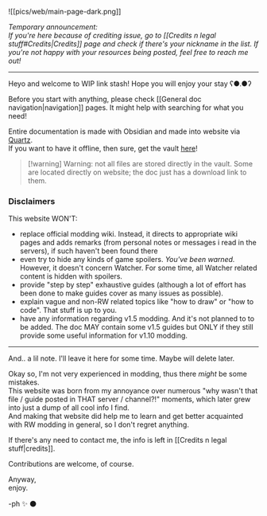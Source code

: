 ![[pics/web/main-page-dark.png]]

*Temporary announcement:  
If you're here because of crediting issue, go to [[Credits n legal stuff#Credits|Credits]] page and check if there's your nickname in the list. If you're not happy with your resources being posted, feel free to reach me out!*

--------------------

Heyo and welcome to WIP link stash! Hope you will enjoy your stay ʕ●.●ʔ

Before you start with anything, please check [[General doc navigation|navigation]] pages. It might help with searching for what you need!

Entire documentation is made with Obsidian and made into website via [Quartz](https://quartz.jzhao.xyz/).  
If you want to have it offline, then sure, get the vault [here](https://github.com/phanerka/link-stash/archive/refs/heads/main.zip)!
> [!warning] Warning: not all files are stored directly in the vault.
> Some are located directly on website; the doc just has a download link to them.
### Disclaimers  
This website WON'T:  
 - replace official modding wiki. Instead, it directs to appropriate wiki pages and adds remarks (from personal notes or messages i read in the servers), if such haven't been found there  
 - even try to hide any kinds of game spoilers. *You've been warned.*
	 However, it doesn't concern Watcher. For some time, all Watcher related content is hidden with spoilers.
 - provide "step by step" exhaustive guides (although a lot of effort has been done to make guides cover as many issues as possible).  
 - explain vague and non-RW related topics like "how to draw" or "how to code". That stuff is up to you.  
 - have any information regarding v1.5 modding. And it's not planned to to be added. The doc MAY contain some v1.5 guides but ONLY if they still provide some useful information for v1.10 modding.
 
------

And.. a lil note. I'll leave it here for some time. Maybe will delete later.

Okay so, I'm not very experienced in modding, thus there *might* be some mistakes.   
This website was born from my annoyance over numerous "why wasn't that file / guide posted in THAT server / channel?!" moments, which later grew into just a dump of all cool info I find.   
And making that website did help me to learn and get better acquainted with RW modding in general, so I don't regret anything.   

If there's any need to contact me, the info is left in [[Credits n legal stuff|credits]]. 


Contributions are welcome, of course. 



Anyway,  
	enjoy. 
  
-ph ✨ ⚫